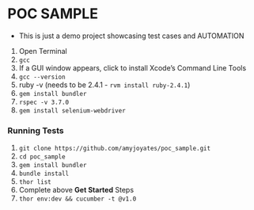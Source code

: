 # POC SAMPLE

* This is just a demo project showcasing test cases and AUTOMATION


1.  Open Terminal
2.  ```gcc```
2.  If a GUI window appears, click to install Xcode’s Command Line Tools
3.  ```gcc --version```
4.  ruby -v (needs to be 2.4.1 - ```rvm install ruby-2.4.1```)
5.  ```gem install bundler```
6.  ```rspec -v 3.7.0```
7.  ```gem install selenium-webdriver```


### Running Tests

1. ```git clone https://github.com/amyjoyates/poc_sample.git```
2. ```cd poc_sample```
3. ```gem install bundler```
4. ```bundle install```
5. ```thor list```
6. Complete above **Get Started** Steps
7. ```thor env:dev && cucumber -t @v1.0```
